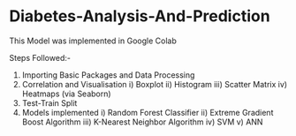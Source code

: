 # Diabetes-Analysis-And-Prediction

This Model was implemented in Google Colab

Steps Followed:-
1) Importing Basic Packages and Data Processing
2) Correlation and Visualisation
  i) Boxplot
  ii) Histogram
  iii) Scatter Matrix
  iv) Heatmaps (via Seaborn)
3) Test-Train Split
4) Models implemented
  i) Random Forest Classifier
  ii) Extreme Gradient Boost Algorithm
  iii) K-Nearest Neighbor Algorithm
  iv) SVM
  v) ANN
